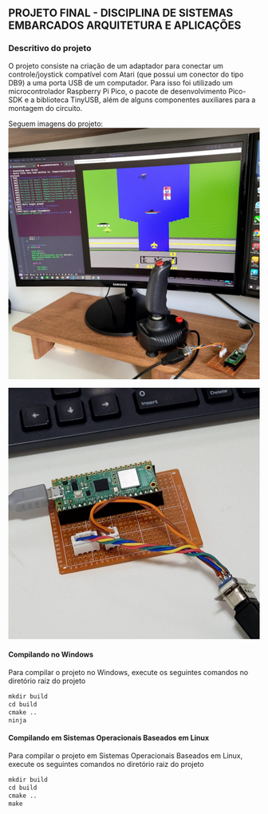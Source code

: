 ## PROJETO FINAL - DISCIPLINA DE SISTEMAS EMBARCADOS ARQUITETURA E APLICAÇÕES

### Descritivo do projeto

O projeto consiste na criação de um adaptador para conectar um controle/joystick compatível com Atari (que possui um conector do tipo DB9) a uma porta USB de um computador.
Para isso foi utilizado um microcontrolador Raspberry Pi Pico, o pacote de desenvolvimento Pico-SDK e a biblioteca TinyUSB, além de alguns componentes auxiliares para a montagem do circuito.

Seguem imagens do projeto:
![Imagem do controle conectado à placa](IMGS/gamepad-atari_01.jpg?raw=true "Imagem do controle conectado à placa")

![Montagem dos Componentes na placa](IMGS/gamepad-atari_02.jpg?raw=true "Montagem dos Componentes na placa")

#### Compilando no Windows 
Para compilar o projeto no Windows, execute os seguintes comandos no diretório raiz do projeto

```console
mkdir build
cd build
cmake ..
ninja
```

#### Compilando em Sistemas Operacionais Baseados em Linux 
Para compilar o projeto em Sistemas Operacionais Baseados em Linux, execute os seguintes comandos no diretório raiz do projeto

```console
mkdir build
cd build
cmake ..
make
```